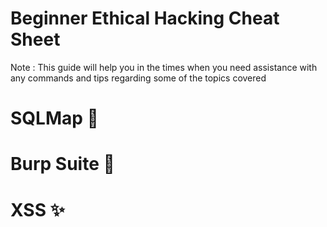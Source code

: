 # Beginner Ethical Hacking Cheat Sheet

Note : This guide will help you in the times when you need assistance with any commands and tips regarding some of the topics covered


# SQLMap 💉

# Burp Suite 🥴

# XSS ✨

